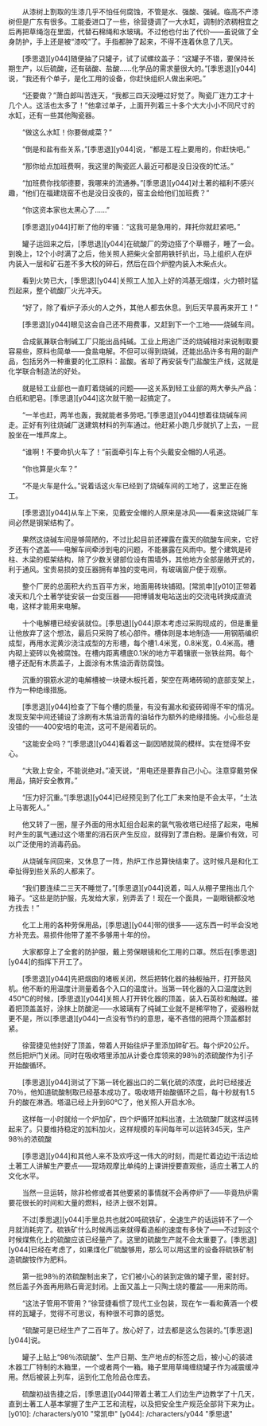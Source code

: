 　　从漆树上割取的生漆几乎不怕任何腐蚀，不管是水、强酸、强碱。临高不产漆树但是广东有很多。工能委进口了一些，徐营捷调了一大水缸，调制的浓稠相宜之后再把草绳泡在里面，代替石棉绳和水玻璃。不过他也付出了代价——虽说做了全身防护，手上还是被“漆咬”了。手指都肿了起来，不得不连着休息了几天。

　　[季思退][y044]随便抽了只罐子，试了试螺纹盖子：“这罐子不错，要保持长期生产，以后硫酸，还有硝酸、盐酸……化学品的需求量很大的。”[季思退][y044]说，“我还有个单子，是化工用的设备，你赶快组织人做出来吧。”

　　“还要做？”萧白郎叫苦连天，“我都三四天没睡过好觉了。陶瓷厂连力工才十几个人。这活也太多了！”他拿过单子，上面开列着三十多个大大小小不同尺寸的水缸，还有一些其他陶瓷器。

　　“做这么水缸！你要做咸菜？”

　　“倒是和盐有些关系，”[季思退][y044]说，“都是工程上要用的，你赶快吧。”

　　“那你给点加班费啊，我这里的陶瓷匠人最近可都是没日没夜的忙活。”

　　“加班费你找邬德要，我哪来的流通券。”[季思退][y044]对土著的福利不感兴趣，“他们在福建烧窑不也是没日没夜的，窑主会给他们加班费？”

　　“你这资本家也太黑心了……”

　　[季思退][y044]打断了他的牢骚：“这我可是急用的，拜托你就赶紧吧。”

　　罐子运回来之后，[季思退][y044]在硫酸厂的旁边搭了个草棚子，睡了一会。到晚上，12个小时满了之后，他关照人把柴火全部用铁钎扒出，马上组织人在炉内装入一层和矿石差不多大校的碎石，然后在四个炉膛内装入木柴点火。

　　看到火势已大，[季思退][y044]关照工人加入上好的鸿基无烟煤，火力顿时猛烈起来，整个硫酸厂火光冲天。

　　“好了，除了看炉子添火的人之外，其他人都去休息。到后天早晨再来开工！”

　　[季思退][y044]眼见这会自己还不用费事，又赶到下一个工地——烧碱车间。

　　合成氨兼联合制碱工厂只能出品纯碱。工业上用途广泛的烧碱相对来说制取要容易些，原料也简单——食盐电解。不但可以得到烧碱，还能出品许多有用的副产品，包括另外一种重要的化工原料：盐酸。省却了再安装专门盐酸生产线，这就是化学联合制造法的好处。

　　就是轻工业部也一直盯着烧碱的问题——这关系到轻工业部的两大拳头产品：白纸和肥皂。[季思退][y044]这次就干脆一起搞定了。

　　“一羊也赶，两羊也轰，我就能者多劳吧。”[季思退][y044]想着往烧碱车间走。正好有列往烧碱厂送建筑材料的列车通过。他赶紧小跑几步就扒了上去，一屁股坐在一堆芦席上。

　　“谁啊！不要命扒火车了！”前面牵引车上有个头戴安全帽的人吼道。

　　“你也算是火车？”

　　“不是火车是什么。”说着话这火车已经到了烧碱车间的工地了，这里正在施工。

　　[季思退][y044]从车上下来，见戴安全帽的人原来是冰风——看来这烧碱厂车间必然是钢架结构了。

　　果然这烧碱车间是够简陋的，不过比起目前还裸露在露天的硫酸车间来，它好歹还有个遮盖——电解车间牵涉到电的问题，不能暴露在风雨中。整个建筑是砖柱、木梁的框架结构，除了少数关键部位设有围墙外，其他地方全部是敞开式的，利于通风。宝贵易损的变压器拥有单独的变电间，有玻璃窗户便于观察。

　　整个厂房的总面积大约五百平方米，地面用砖块铺砌。[常凯申][y010]正带着凌天和几个土著学徒安装一台变压器——把博铺发电站送出的交流电转换成直流电，这样才能用来电解。

　　十个电解槽已经安装就位。[季思退][y044]原本考虑过采购现成的，但是重量让他放弃了这个想法，最后只采购了核心部件。槽体则是本地制造——用钢筋编织成型，再用水泥黄沙浇注成型的方形槽，每个槽1.4米宽，0.8米宽，0.4米高。槽内砌上瓷砖以免被腐蚀。在槽内距离槽底0.1米的地方平着镶嵌一张铁丝网。每个槽子还配有木质盖子，上面涂有木焦油沥青防腐蚀。

　　沉重的钢筋水泥的电解槽被一块硬木板托着，架空在两堵砖砌的底部支架上，作为一种绝缘措施。

　　[季思退][y044]检查了下每个槽的质量，有没有漏水和瓷砖砌得不牢的情况。发现支架中间还铺设了涂刷有木焦油沥青的油毡作为额外的绝缘措施。小心些总是没错的——400安培的电流，这可不是闹着玩的。

　　“这能安全吗？”[季思退][y044]看着这一副因陋就简的模样。实在觉得不安心。

　　“大致上安全，不能说绝对。”凌天说，“用电还是要靠自己小心。注意穿戴劳保用品，搞好安全教育。”

　　“压力好沉重。”[季思退][y044]已经预见到了化工厂未来怕是不会太平，“土法上马害死人。”

　　他又转了一圈，屋子外面的用水缸组合起来的氯气吸收塔已经搭了起来，电解时产生的氯气通过这个塔里的消石灰产生反应，就得到了漂白粉。是廉价有效，可以广泛使用的消毒药品。

　　从烧碱车间回来，又休息了一阵，热炉工作总算快结束了。这时候凡是和化工牵扯得到些关系的人都来了。

　　“我们要连续二三天不睡觉了。”[季思退][y044]说着，叫人从棚子里拖出几个箱子。“这些是防护服，先发给大家，别弄丢了！现在一个面具，一副眼镜都没地方找去！”

　　化工上用的各种劳保用品，[季思退][y044]带的很多——这东西一时半会没地方补充去。易损件他带了差不多够用十年的份。

　　大家都穿上了全套的防护服，戴上劳保眼镜和化工用的口罩。然后在[季思退][y044]的指挥下开工了。

　　[季思退][y044]先把烟囱的堵板关闭，然后把转化器的抽板抽开，打开鼓风机。他不断的用温度计测量着各个入口的温度计。当第一转化器的入口温度达到450℃的时候，[季思退][y044]关照人打开转化器的顶盖，装入石英砂和触媒。接着把顶盖盖好，涂抹上防酸泥——水玻璃有了纯碱工业就不是稀罕物了，瓷器粉就更不是，所以[季思退][y044]一点没有节约的意思，毫不吝惜的把两个顶盖都封紧。

　　徐营捷见他封好了顶盖，带着人开始往炉子里添加碎矿石。每个炉20公斤。然后把炉门关闭。同时在吸收塔里添加从计委仓库领来的98％的浓硫酸作为引子开始酸循环。

　　[季思退][y044]测试了下第一转化器出口的二氧化硫的浓度，此时已经接近70％，他知道硫酸制取已经基本成功了。吸收塔开始酸循环之后，每十秒就有1.5升的酸在淋洒。塔温已经上升到60℃了，他关照人开启水冷。

　　这样每一小时就给一个炉加矿，四个炉循环加料出渣，土法硫酸厂就这样运转起来了。只要维持稳定的加料加火，这样规模的车间每年可以运转345天，生产98％的浓硫酸

　　[季思退][y044]和其他人来不及欢呼这一伟大的时刻，而是忙着边边干活边给土著工人讲解生产要点——现场观摩比单纯的上课讲授要直观些，适应土著工人的文化水平。

　　当然一旦运转，除非检修或者其他要紧的事情就不会再停炉了——毕竟热炉需要花很长的时间和大量的燃料，经济上很不划算。

　　不过[季思退][y044]手里总共也就20吨硫铁矿，全速生产的话运转不了一个月就消耗完了。硫铁矿什么时候再运来就得看造船的速度有多快了——不过到这个时候煤焦化上的硫酸应该已经量产了。这里的硫酸生产就不会太重要了。[季思退][y044]已经在考虑了，如果煤化厂硫酸够用，那么可以用这里的设备将硫铁矿制造硫酸铵作为肥料。

　　第一批98％的浓硫酸制出来了，它们被小心的装到定做的罐子里，密封好。然后盖子外面再用熟石膏泥封闭。上面又盖上一只陶土烧的覆盆——用来防雨。

　　“这法子管用不管用？”徐营捷看惯了现代工业包装，现在乍一看和黄酒一个模样的瓦罐子，觉得不可思议，有种很不可靠的感觉。

　　“硫酸可是已经生产了二百年了。放心好了，过去都是这么包装的。”[季思退][y044]说。

　　罐子上贴上“98％浓硫酸”、生产日期、生产地点的标签之后，被小心的装进木器工厂特制的木箱里，一个或者两个一箱。箱子里用草绳缠绕罐子作为减震缓冲用。然后被装上列车，运到化工危险品仓库去。

　　硫酸初战告捷之后，[季思退][y044]带着土著工人们边生产边教学了十几天，直到土著工人基本掌握了生产工艺和流程，以及把安全生产规范全部背下来为止。
[y010]: /characters/y010 "常凯申"
[y044]: /characters/y044 "季思退"
